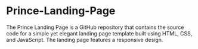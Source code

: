 # Prince-Landing-Page
The Prince Landing Page is a GitHub repository that contains the source code for a simple yet elegant landing page template built using HTML, CSS, and JavaScript. The landing page features a responsive design.
